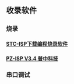 ## 收录软件
### 烧录
#### [STC-ISP下载编程烧录软件](https://www.stcmcudata.com/index.htm)
#### [PZ-ISP V3.4 普中科技](http://www.prechin.cn/index.html)
### 串口调试
